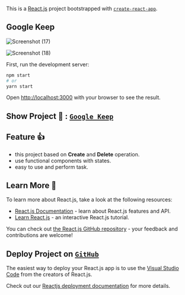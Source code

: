 This is a [React.js](https://reactjs.org/) project bootstrapped with [`create-react-app`](https://github.com/Charlie829030/GoogleClone2).

## Google Keep

![Screenshot (17)](https://user-images.githubusercontent.com/113832827/235651290-d02422bb-0a0e-481c-b38c-9de32579b140.png)

![Screenshot (18)](https://user-images.githubusercontent.com/113832827/235651316-aeb70c54-4219-40df-8726-c542b92f1e69.png)

First, run the development server:

```bash
npm start
# or
yarn start
```

Open [http://localhost:3000](http://localhost:3000) with your browser to see the result.

## Show Project 🥇 : [`Google Keep`](https://charlie829030.github.io/GoogleClone2/)

## Feature 👍 

- this project based on **Create** and **Delete** operation.
- use functional components with states.
-  easy to use and perform task.

## Learn More 🥇 

To learn more about React.js, take a look at the following resources:

- [React.js Documentation](https://legacy.reactjs.org/docs/getting-started.html) - learn about React.js features and API.
- [Learn React.js](https://reactjs.org/) - an interactive React.js tutorial.

You can check out [the React.js GitHub repository](https://github.com/orgs/reactjs/repositories) - your feedback and contributions are welcome!

## Deploy Project on [`GitHub`](https://github.com/)

The easiest way to deploy your React.js app is to use the [Visual Studio  Code](https://code.visualstudio.com/docs) from the creators of React.js.

Check out our [Reactjs deployment documentation](https://create-react-app.dev/docs/deployment/) for more details.
